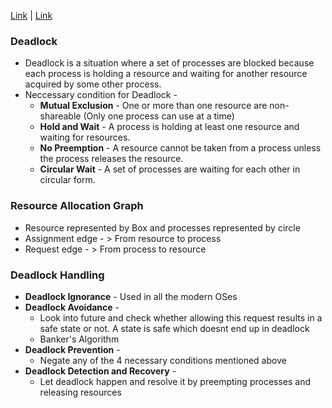[Link](https://www2.cs.uic.edu/~jbell/CourseNotes/OperatingSystems/7_Deadlocks.html) | [Link](https://www.geeksforgeeks.org/introduction-of-deadlock-in-operating-system/)

### Deadlock
* Deadlock is a situation where a set of processes are blocked because each process is holding a resource and waiting for another resource acquired by some other process. 
* Neccessary condition for Deadlock - 
  * **Mutual Exclusion** - One or more than one resource are non-shareable (Only one process can use at a time)
  * **Hold and Wait** - A process is holding at least one resource and waiting for resources. 
  * **No Preemption** - A resource cannot be taken from a process unless the process releases the resource. 
  * **Circular Wait** - A set of processes are waiting for each other in circular form.


### Resource Allocation Graph
* Resource represented by Box and processes represented by circle
* Assignment edge - > From resource to process
* Request edge - > From process to resource

### Deadlock Handling
* **Deadlock Ignorance** - Used in all the modern OSes
* **Deadlock Avoidance** - 
  * Look into future and check whether allowing this request results in a safe state or not. A state is safe which doesnt end up in deadlock
  * Banker's Algorithm
* **Deadlock Prevention** - 
  * Negate any of the 4 necessary conditions mentioned above
* **Deadlock Detection and Recovery** - 
  * Let deadlock happen and resolve it by preempting processes and releasing resources    
